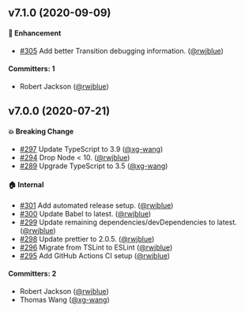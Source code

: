 ## v7.1.0 (2020-09-09)

#### :rocket: Enhancement
* [#305](https://github.com/tildeio/router.js/pull/305) Add better Transition debugging information. ([@rwjblue](https://github.com/rwjblue))

#### Committers: 1
- Robert Jackson ([@rwjblue](https://github.com/rwjblue))


## v7.0.0 (2020-07-21)

#### :boom: Breaking Change
* [#297](https://github.com/tildeio/router.js/pull/297) Update TypeScript to 3.9 ([@xg-wang](https://github.com/xg-wang))
* [#294](https://github.com/tildeio/router.js/pull/294) Drop Node < 10. ([@rwjblue](https://github.com/rwjblue))
* [#289](https://github.com/tildeio/router.js/pull/289) Upgrade TypeScript to 3.5 ([@xg-wang](https://github.com/xg-wang))

#### :house: Internal
* [#301](https://github.com/tildeio/router.js/pull/301) Add automated release setup. ([@rwjblue](https://github.com/rwjblue))
* [#300](https://github.com/tildeio/router.js/pull/300) Update Babel to latest. ([@rwjblue](https://github.com/rwjblue))
* [#299](https://github.com/tildeio/router.js/pull/299) Update remaining dependencies/devDependencies to latest. ([@rwjblue](https://github.com/rwjblue))
* [#298](https://github.com/tildeio/router.js/pull/298) Update prettier to 2.0.5. ([@rwjblue](https://github.com/rwjblue))
* [#296](https://github.com/tildeio/router.js/pull/296) Migrate from TSLint to ESLint ([@rwjblue](https://github.com/rwjblue))
* [#295](https://github.com/tildeio/router.js/pull/295) Add GitHub Actions CI setup ([@rwjblue](https://github.com/rwjblue))

#### Committers: 2
- Robert Jackson ([@rwjblue](https://github.com/rwjblue))
- Thomas Wang ([@xg-wang](https://github.com/xg-wang))


